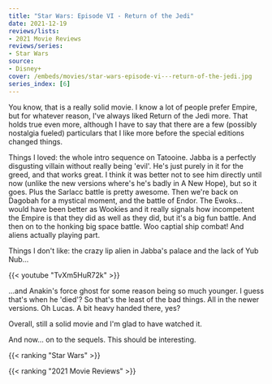 ```yaml
---
title: "Star Wars: Episode VI - Return of the Jedi"
date: 2021-12-19
reviews/lists:
- 2021 Movie Reviews
reviews/series:
- Star Wars
source:
- Disney+
cover: /embeds/movies/star-wars-episode-vi---return-of-the-jedi.jpg
series_index: [6]
---
```

You know, that is a really solid movie. I know a lot of people prefer Empire, but for whatever reason, I've always liked Return of the Jedi more. That holds true even more, although I have to say that there are a few (possibly nostalgia fueled) particulars that I like more before the special editions changed things.

<!--more-->

Things I loved: the whole intro sequence on Tatooine. Jabba is a perfectly disgusting villain without really being 'evil'. He's just purely in it for the greed, and that works great. I think it was better not to see him directly until now (unlike the new versions where's he's badly in A New Hope), but so it goes. Plus the Sarlacc battle is pretty awesome. Then we're back on Dagobah for a mystical moment, and the battle of Endor. The Ewoks... would have been better as Wookies and it really signals how incompetent the Empire is that they did as well as they did, but it's a big fun battle. And then on to the honking big space battle. Woo captial ship combat! And aliens actually playing part. 

Things I don't like: the crazy lip alien in Jabba's palace and the lack of Yub Nub...

{{< youtube "TvXm5HuR72k" >}}

...and Anakin's force ghost for some reason being so much younger. I guess that's when he 'died'? So that's the least of the bad things. All in the newer versions. Oh Lucas. A bit heavy handed there, yes?

Overall, still a solid movie and I'm glad to have watched it.

And now... on to the sequels. This should be interesting. 

{{< ranking "Star Wars" >}}

{{< ranking "2021 Movie Reviews" >}}
